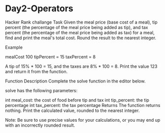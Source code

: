 # Day2-Operators

Hacker Rank challange
Task
Given the meal price (base cost of a meal), tip percent (the percentage of the meal price being added as tip), and tax percent (the percentage of the meal price being added as tax) for a meal, find and print the meal's total cost. Round the result to the nearest integer.

Example

mealCost  100
tipPercent = 15
taxPercent = 8

A tip of 15% * 100 = 15, and the taxes are 8% * 100 = 8. Print the value 123 and return it from the function.

Function Description
Complete the solve function in the editor below.

solve has the following parameters:

int meal_cost: the cost of food before tip and tax
int tip_percent: the tip percentage
int tax_percent: the tax percentage
Returns The function returns nothing. Print the calculated value, rounded to the nearest integer.

Note: Be sure to use precise values for your calculations, or you may end up with an incorrectly rounded result.
